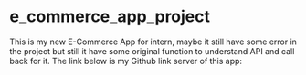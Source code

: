 # e_commerce_app_project

This is my new E-Commerce App for intern, maybe it still have some error in the project but still it have some original function
to understand API and call back for it.
The link below is my Github link server of this app:

